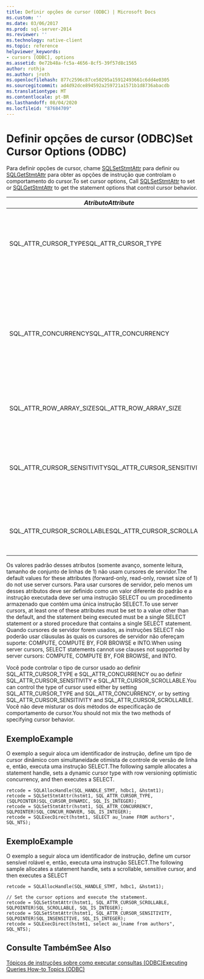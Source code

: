 ```yaml
---
title: Definir opções de cursor (ODBC) | Microsoft Docs
ms.custom: ''
ms.date: 03/06/2017
ms.prod: sql-server-2014
ms.reviewer: ''
ms.technology: native-client
ms.topic: reference
helpviewer_keywords:
- cursors [ODBC], options
ms.assetid: 0e72b48a-fc5a-4656-8cf5-39f57d8c1565
author: rothja
ms.author: jroth
ms.openlocfilehash: 877c2596c87ce50295a15912493661c6dd4e0305
ms.sourcegitcommit: ad4d92dce894592a259721a1571b1d8736abacdb
ms.translationtype: MT
ms.contentlocale: pt-BR
ms.lasthandoff: 08/04/2020
ms.locfileid: "87684709"
---
```

# <a name="set-cursor-options-odbc"></a><span data-ttu-id="90c00-102">Definir opções de cursor (ODBC)</span><span class="sxs-lookup"><span data-stu-id="90c00-102">Set Cursor Options (ODBC)</span></span>
  <span data-ttu-id="90c00-103">Para definir opções de cursor, chame [SQLSetStmtAttr](../../native-client-odbc-api/sqlsetstmtattr.md) para definir ou [SQLGetStmtAttr](../../native-client-odbc-api/sqlgetstmtattr.md) para obter as opções de instrução que controlam o comportamento do cursor.</span><span class="sxs-lookup"><span data-stu-id="90c00-103">To set cursor options, Call [SQLSetStmtAttr](../../native-client-odbc-api/sqlsetstmtattr.md) to set or [SQLGetStmtAttr](../../native-client-odbc-api/sqlgetstmtattr.md) to get the statement options that control cursor behavior.</span></span>  
  
|<span data-ttu-id="90c00-104">*Atributo*</span><span class="sxs-lookup"><span data-stu-id="90c00-104">*Attribute*</span></span>|<span data-ttu-id="90c00-105">Especifica</span><span class="sxs-lookup"><span data-stu-id="90c00-105">Specifies</span></span>|  
|-----------------|---------------|  
|<span data-ttu-id="90c00-106">SQL_ATTR_CURSOR_TYPE</span><span class="sxs-lookup"><span data-stu-id="90c00-106">SQL_ATTR_CURSOR_TYPE</span></span>|<span data-ttu-id="90c00-107">Tipo de cursor: somente avanço, estático, dinâmico ou controlado por conjunto de chaves.</span><span class="sxs-lookup"><span data-stu-id="90c00-107">Cursor type of forward-only, static, dynamic, or keyset-driven</span></span>|  
|<span data-ttu-id="90c00-108">SQL_ATTR_CONCURRENCY</span><span class="sxs-lookup"><span data-stu-id="90c00-108">SQL_ATTR_CONCURRENCY</span></span>|<span data-ttu-id="90c00-109">Opção de controle de simultaneidade: somente leitura, bloqueio, otimista usando carimbos de data/hora ou otimista usando valores.</span><span class="sxs-lookup"><span data-stu-id="90c00-109">Concurrency control option of read-only, locking, optimistic using timestamps, or optimistic using values</span></span>|  
|<span data-ttu-id="90c00-110">SQL_ATTR_ROW_ARRAY_SIZE</span><span class="sxs-lookup"><span data-stu-id="90c00-110">SQL_ATTR_ROW_ARRAY_SIZE</span></span>|<span data-ttu-id="90c00-111">Número de linhas recuperadas em cada busca.</span><span class="sxs-lookup"><span data-stu-id="90c00-111">Number of rows retrieved in each fetch</span></span>|  
|<span data-ttu-id="90c00-112">SQL_ATTR_CURSOR_SENSITIVITY</span><span class="sxs-lookup"><span data-stu-id="90c00-112">SQL_ATTR_CURSOR_SENSITIVITY</span></span>|<span data-ttu-id="90c00-113">Cursor que mostra ou não atualizações nas linhas de cursor feitas por outras conexões.</span><span class="sxs-lookup"><span data-stu-id="90c00-113">Cursor that does or does not show updates to cursor rows made by other connections</span></span>|  
|<span data-ttu-id="90c00-114">SQL_ATTR_CURSOR_SCROLLABLE</span><span class="sxs-lookup"><span data-stu-id="90c00-114">SQL_ATTR_CURSOR_SCROLLABLE</span></span>|<span data-ttu-id="90c00-115">Cursor que pode avançar e recuar.</span><span class="sxs-lookup"><span data-stu-id="90c00-115">Cursor that can be scrolled forward and backward</span></span>|  
  
 <span data-ttu-id="90c00-116">Os valores padrão desses atributos (somente avanço, somente leitura, tamanho de conjunto de linhas de 1) não usam cursores de servidor.</span><span class="sxs-lookup"><span data-stu-id="90c00-116">The default values for these attributes (forward-only, read-only, rowset size of 1) do not use server cursors.</span></span> <span data-ttu-id="90c00-117">Para usar cursores de servidor, pelo menos um desses atributos deve ser definido como um valor diferente do padrão e a instrução executada deve ser uma instrução SELECT ou um procedimento armazenado que contém uma única instrução SELECT.</span><span class="sxs-lookup"><span data-stu-id="90c00-117">To use server cursors, at least one of these attributes must be set to a value other than the default, and the statement being executed must be a single SELECT statement or a stored procedure that contains a single SELECT statement.</span></span> <span data-ttu-id="90c00-118">Quando cursores de servidor forem usados, as instruções SELECT não poderão usar cláusulas às quais os cursores de servidor não ofereçam suporte: COMPUTE, COMPUTE BY, FOR BROWSE e INTO.</span><span class="sxs-lookup"><span data-stu-id="90c00-118">When using server cursors, SELECT statements cannot use clauses not supported by server cursors: COMPUTE, COMPUTE BY, FOR BROWSE, and INTO.</span></span>  
  
 <span data-ttu-id="90c00-119">Você pode controlar o tipo de cursor usado ao definir SQL_ATTR_CURSOR_TYPE e SQL_ATTR_CONCURRENCY ou ao definir SQL_ATTR_CURSOR_SENSITIVITY e SQL_ATTR_CURSOR_SCROLLABLE.</span><span class="sxs-lookup"><span data-stu-id="90c00-119">You can control the type of cursor used either by setting SQL_ATTR_CURSOR_TYPE and SQL_ATTR_CONCURRENCY, or by setting SQL_ATTR_CURSOR_SENSITIVITY and SQL_ATTR_CURSOR_SCROLLABLE.</span></span> <span data-ttu-id="90c00-120">Você não deve misturar os dois métodos de especificação de comportamento de cursor.</span><span class="sxs-lookup"><span data-stu-id="90c00-120">You should not mix the two methods of specifying cursor behavior.</span></span>  
  
## <a name="example"></a><span data-ttu-id="90c00-121">Exemplo</span><span class="sxs-lookup"><span data-stu-id="90c00-121">Example</span></span>  
 <span data-ttu-id="90c00-122">O exemplo a seguir aloca um identificador de instrução, define um tipo de cursor dinâmico com simultaneidade otimista de controle de versão de linha e, então, executa uma instrução SELECT.</span><span class="sxs-lookup"><span data-stu-id="90c00-122">The following sample allocates a statement handle, sets a dynamic cursor type with row versioning optimistic concurrency, and then executes a SELECT.</span></span>  
  
```  
retcode = SQLAllocHandle(SQL_HANDLE_STMT, hdbc1, &hstmt1);  
retcode = SQLSetStmtAttr(hstmt1, SQL_ATTR_CURSOR_TYPE, (SQLPOINTER)SQL_CURSOR_DYNAMIC, SQL_IS_INTEGER);  
retcode = SQLSetStmtAttr(hstmt1, SQL_ATTR_CONCURRENCY, SQLPOINTER)SQL_CONCUR_ROWVER, SQL_IS_INTEGER);  
retcode = SQLExecDirect(hstmt1, SELECT au_lname FROM authors", SQL_NTS);  
```  
  
## <a name="example"></a><span data-ttu-id="90c00-123">Exemplo</span><span class="sxs-lookup"><span data-stu-id="90c00-123">Example</span></span>  
 <span data-ttu-id="90c00-124">O exemplo a seguir aloca um identificador de instrução, define um cursor sensível rolável e, então, executa uma instrução SELECT.</span><span class="sxs-lookup"><span data-stu-id="90c00-124">The following sample allocates a statement handle, sets a scrollable, sensitive cursor, and then executes a SELECT</span></span>  
  
```  
retcode = SQLAllocHandle(SQL_HANDLE_STMT, hdbc1, &hstmt1);  
  
// Set the cursor options and execute the statement.  
retcode = SQLSetStmtAttr(hstmt1, SQL_ATTR_CURSOR_SCROLLABLE, SQLPOINTER)SQL_SCROLLABLE, SQL_IS_INTEGER);  
retcode = SQLSetStmtAttr(hstmt1, SQL_ATTR_CURSOR_SENSITIVITY, SQLPOINTER)SQL_INSENSITIVE, SQL_IS_INTEGER);  
retcode = SQLExecDirect(hstmt1, select au_lname from authors", SQL_NTS);  
```  
  
## <a name="see-also"></a><span data-ttu-id="90c00-125">Consulte Também</span><span class="sxs-lookup"><span data-stu-id="90c00-125">See Also</span></span>  
 [<span data-ttu-id="90c00-126">Tópicos de instruções sobre como executar consultas &#40;ODBC&#41;</span><span class="sxs-lookup"><span data-stu-id="90c00-126">Executing Queries How-to Topics &#40;ODBC&#41;</span></span>](executing-queries-how-to-topics-odbc.md)  
  
  
